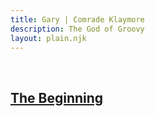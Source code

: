 ```yaml
---
title: Gary | Comrade Klaymore
description: The God of Groovy
layout: plain.njk
---
```

<br />

<h2>
  <a href="01/01/">
    The Beginning
  </a>
</h2>
